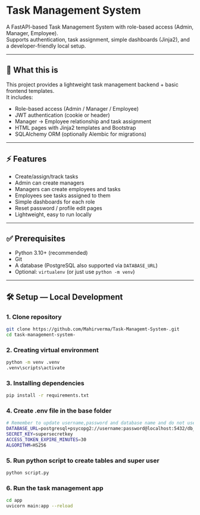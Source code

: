# Task Management System

A FastAPI-based Task Management System with role-based access (Admin, Manager, Employee).  
Supports authentication, task assignment, simple dashboards (Jinja2), and a developer-friendly local setup.

---

## 🚀 What this is

This project provides a lightweight task management backend + basic frontend templates.  
It includes:

- Role-based access (Admin / Manager / Employee)
- JWT authentication (cookie or header)
- Manager → Employee relationship and task assignment
- HTML pages with Jinja2 templates and Bootstrap
- SQLAlchemy ORM (optionally Alembic for migrations)

---

## ⚡ Features

- Create/assign/track tasks
- Admin can create managers
- Managers can create employees and tasks
- Employees see tasks assigned to them
- Simple dashboards for each role
- Reset password / profile edit pages
- Lightweight, easy to run locally

---

## ✅ Prerequisites

- Python 3.10+ (recommended)
- Git
- A database (PostgreSQL also supported via `DATABASE_URL`)
- Optional: `virtualenv` (or just use `python -m venv`)

---

## 🛠 Setup — Local Development

### 1. Clone repository
```bash
git clone https://github.com/Mahirverma/Task-Managemt-System-.git
cd task-management-system-
```

### 2. Creating virtual environment
```bash
python -m venv .venv
.venv\scripts\activate
```

### 3. Installing dependencies
```bash
pip install -r requirements.txt
```

### 4. Create .env file in the base folder
```bash
# Remember to update username,password and database name and do not use any special character in database password
DATABASE_URL=postgresql+psycopg2://username:password@localhost:5432/db_name
SECRET_KEY=supersecretkey
ACCESS_TOKEN_EXPIRE_MINUTES=30
ALGORITHM=HS256
```

### 5. Run python script to create tables and super user
```bash
python script.py
```

### 6. Run the task management app
```bash
cd app
uvicorn main:app --reload
```